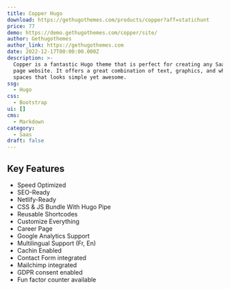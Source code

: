 ```yaml
---
title: Copper Hugo
download: https://gethugothemes.com/products/copper?aff=statichunt
price: 77
demo: https://demo.gethugothemes.com/copper/site/
author: Gethugothemes
author_link: https://gethugothemes.com
date: 2022-12-17T00:00:00.000Z
description: >-
  Copper is a fantastic Hugo theme that is perfect for creating any SaaS landing
  page website. It offers a great combination of text, graphics, and white
  spaces that looks simple yet awesome.
ssg:
  - Hugo
css:
  - Bootstrap
ui: []
cms:
  - Markdown
category:
  - Saas
draft: false
---
```

## Key Features

- Speed Optimized
- SEO-Ready
- Netlify-Ready
- CSS & JS Bundle With Hugo Pipe
- Reusable Shortcodes
- Customize Everything
- Career Page
- Google Analytics Support
- Multilingual Support (Fr, En)
- Cachin Enabled
- Contact Form integrated
- Mailchimp integrated
- GDPR consent enabled
- Fun factor counter available
